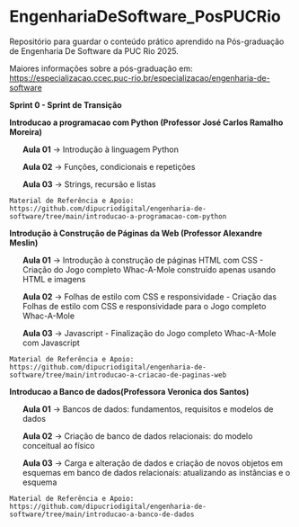 # EngenhariaDeSoftware_PosPUCRio
Repositório para guardar o conteúdo prático aprendido na Pós-graduação de Engenharia De Software da PUC Rio 2025.

Maiores informações sobre a pós-graduação em: https://especializacao.ccec.puc-rio.br/especializacao/engenharia-de-software

**Sprint 0 - Sprint de Transição**

  **Introducao a programacao com Python (Professor José Carlos Ramalho Moreira)**
    <ul><b>Aula 01</b> -> Introdução à linguagem Python</ul>
    <ul><b>Aula 02</b> -> Funções, condicionais e repetições </ul>
    <ul><b>Aula 03</b> -> Strings, recursão e listas </ul>
   
    Material de Referência e Apoio: https://github.com/dipucriodigital/engenharia-de-software/tree/main/introducao-a-programacao-com-python

**Introdução à Construção de Páginas da Web (Professor Alexandre Meslin)**
    <ul><b>Aula 01</b> -> Introdução à construção de páginas HTML com CSS - Criação do Jogo completo Whac-A-Mole construído apenas usando HTML e imagens </ul>
    <ul><b>Aula 02</b> -> Folhas de estilo com CSS e responsividade - Criação das Folhas de estilo com CSS e responsividade para o Jogo completo Whac-A-Mole </ul>
    <ul><b>Aula 03</b> -> Javascript - Finalização do Jogo completo Whac-A-Mole com Javascript </ul>

    Material de Referência e Apoio:  https://github.com/dipucriodigital/engenharia-de-software/tree/main/introducao-a-criacao-de-paginas-web

**Introducao a Banco de dados(Professora Veronica dos Santos)**
    <ul><b>Aula 01</b> -> Bancos de dados: fundamentos, requisitos e modelos de dados </ul>
    <ul><b>Aula 02</b> -> Criação de banco de dados relacionais: do modelo conceitual ao físico </ul>
    <ul><b>Aula 03</b> -> Carga e alteração de dados e criação de novos objetos em esquemas em banco de dados relacionais: atualizando as instâncias e o esquema </ul>
   
    Material de Referência e Apoio:  https://github.com/dipucriodigital/engenharia-de-software/tree/main/introducao-a-banco-de-dados
